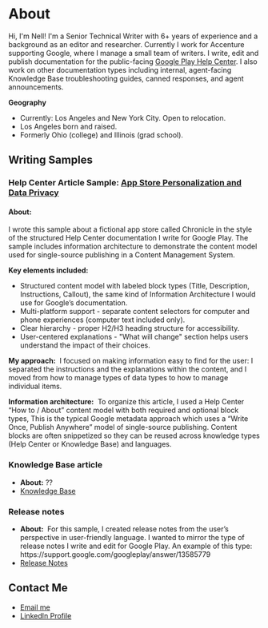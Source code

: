 # About
Hi, I'm Nell! I'm a Senior Technical Writer with 6+ years of experience and a background as an editor and researcher. Currently I work for Accenture supporting Google, where I manage a small team of writers. I write, edit and publish documentation for the public-facing [Google Play Help Center](https://support.google.com/googleplay/?hl=en#topic=3364260). I also work on other documentation types including internal, agent-facing Knowledge Base troubleshooting guides, canned responses, and agent announcements. 

<b>Geography</b>
- Currently: Los Angeles and New York City. Open to relocation.
- Los Angeles born and raised.
- Formerly Ohio (college) and Illinois (grad school).

<H2>Writing Samples</H2>

<h3>Help Center Article Sample: <a href="https://github.com/nellcgram/nellcgram.github.io/blob/main/Help%20Center%20article%20%5BGram%20Sample%5D.pdf" target="_blank">App Store Personalization and Data Privacy</a></h3>

<h4><b>About:</b></h4>
<p>I wrote this sample about a fictional app store called Chronicle in the style of the structured Help Center documentation I write for Google Play. The sample includes information architecture to demonstrate the content model used for single-source publishing in a Content Management System.</p>

<b>Key elements included:</b>
<ul><li>Structured content model with labeled block types (Title, Description, Instructions, Callout), the same kind of Information Architecture I would use for Google’s documentation.</li>
<li>Multi-platform support - separate content selectors for computer and phone experiences (computer text included only).</li>
<li>Clear hierarchy - proper H2/H3 heading structure for accessibility.</li>
<li>User-centered explanations - "What will change" section helps users understand the impact of their choices.</li></ul>

<b>My approach:</b>  I focused on making information easy to find for the user: I separated the instructions and the explanations within the content, and I moved from how to manage types of data types to how to manage individual items.

<b>Information architecture:</b>  To organize this article, I used a Help Center “How to / About” content model with both required and optional block types, This is the typical Google metadata approach which uses a “Write Once, Publish Anywhere” model of single-source publishing. Content blocks are often snippetized so they can be reused across knowledge types (Help Center or Knowledge Base) and languages.


<h3>Knowledge Base article</h3>
<ul>
  <li><b>About:</b> ??</li>
<li><a href="??" target="_blank">Knowledge Base</a></li>
</ul>

<h3>Release notes</h3>
<ul>
  <li><b>About:</b>  For this sample, I created release notes from the user’s perspective in user-friendly language. I wanted to mirror the type of release notes I write and edit for Google Play. An example of this type: https://support.google.com/googleplay/answer/13585779</li>
<li><a href="https://github.com/nellcgram/nellcgram.github.io/blob/main/Release%20Notes%20eReader%20App%20%5BGram%20Sample%5D.pdf" target="_blank">Release Notes</a></li>
</ul>

<H2> Contact Me</H2>
 <ul>
  <li><a href="mailto:nellcgram@gmail.com">Email me</a></li>
<li><a href="https://www.linkedin.com/in/nellgram" target="_blank">LinkedIn Profile</a></li>
</ul>
